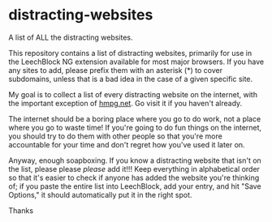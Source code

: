 # distracting-websites
A list of ALL the distracting websites.

This repository contains a list of distracting websites, primarily for use in the LeechBlock NG extension available for most major browsers.  If you have any sites to add, please prefix them with an asterisk (\*) to cover subdomains, unless that is a bad idea in the case of a given specific site.

My goal is to collect a list of every distracting website on the internet, with the important exception of [hmpg.net](hmpg.net).  Go visit it if you haven't already.

The internet should be a boring place where you go to do work, not a place where you go to waste time!  If you're going to do fun things on the internet, you should try to do them with other people so that you're more accountable for your time and don't regret how you've used it later on.

Anyway, enough soapboxing.  If you know a distracting website that isn't on the list, please please _please_ add it!!!  Keep everything in alphabetical order so that it's easier to check if anyone has added the website you're thinking of; if you paste the entire list into LeechBlock, add your entry, and hit "Save Options," it should automatically put it in the right spot.

Thanks
